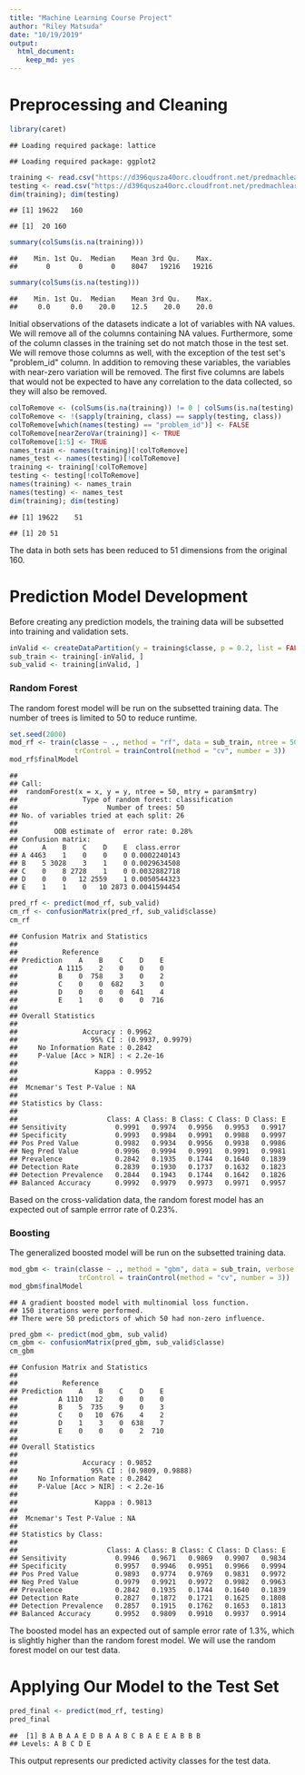 ```yaml
---
title: "Machine Learning Course Project"
author: "Riley Matsuda"
date: "10/19/2019"
output: 
  html_document: 
    keep_md: yes
---
```


# Preprocessing and Cleaning


```r
library(caret)
```

```
## Loading required package: lattice
```

```
## Loading required package: ggplot2
```

```r
training <- read.csv("https://d396qusza40orc.cloudfront.net/predmachlearn/pml-training.csv")
testing <- read.csv("https://d396qusza40orc.cloudfront.net/predmachlearn/pml-testing.csv")
dim(training); dim(testing)
```

```
## [1] 19622   160
```

```
## [1]  20 160
```

```r
summary(colSums(is.na(training)))
```

```
##    Min. 1st Qu.  Median    Mean 3rd Qu.    Max. 
##       0       0       0    8047   19216   19216
```

```r
summary(colSums(is.na(testing)))
```

```
##    Min. 1st Qu.  Median    Mean 3rd Qu.    Max. 
##     0.0     0.0    20.0    12.5    20.0    20.0
```

Initial observations of the datasets indicate a lot of variables with NA values.
We will remove all of the columns containing NA values. Furthermore, some of the
column classes in the training set do not match those in the test set. We will
remove those columns as well, with the exception of the test set's "problem_id"
column. In addition to removing these variables, the variables with near-zero
variation will be removed. The first five columns are labels that would not be 
expected to have any correlation to the data collected, so they will also be
removed.


```r
colToRemove <- (colSums(is.na(training)) != 0 | colSums(is.na(testing) != 0))
colToRemove <- !(sapply(training, class) == sapply(testing, class))
colToRemove[which(names(testing) == "problem_id")] <- FALSE
colToRemove[nearZeroVar(training)] <- TRUE
colToRemove[1:5] <- TRUE
names_train <- names(training)[!colToRemove]
names_test <- names(testing)[!colToRemove]
training <- training[!colToRemove]
testing <- testing[!colToRemove]
names(training) <- names_train
names(testing) <- names_test
dim(training); dim(testing)
```

```
## [1] 19622    51
```

```
## [1] 20 51
```

The data in both sets has been reduced to 51 dimensions from the original 160.

# Prediction Model Development

Before creating any prediction models, the training data will be subsetted into
training and validation sets.


```r
inValid <- createDataPartition(y = training$classe, p = 0.2, list = FALSE)
sub_train <- training[-inValid, ]
sub_valid <- training[inValid, ]
```

### Random Forest

The random forest model will be run on the subsetted training data. The number
of trees is limited to 50 to reduce runtime.


```r
set.seed(2000)
mod_rf <- train(classe ~ ., method = "rf", data = sub_train, ntree = 50,
                trControl = trainControl(method = "cv", number = 3))
mod_rf$finalModel
```

```
## 
## Call:
##  randomForest(x = x, y = y, ntree = 50, mtry = param$mtry) 
##                Type of random forest: classification
##                      Number of trees: 50
## No. of variables tried at each split: 26
## 
##         OOB estimate of  error rate: 0.28%
## Confusion matrix:
##      A    B    C    D    E  class.error
## A 4463    1    0    0    0 0.0002240143
## B    5 3028    3    1    0 0.0029634508
## C    0    8 2728    1    0 0.0032882718
## D    0    0   12 2559    1 0.0050544323
## E    1    1    0   10 2873 0.0041594454
```

```r
pred_rf <- predict(mod_rf, sub_valid)
cm_rf <- confusionMatrix(pred_rf, sub_valid$classe)
cm_rf
```

```
## Confusion Matrix and Statistics
## 
##           Reference
## Prediction    A    B    C    D    E
##          A 1115    2    0    0    0
##          B    0  758    3    0    2
##          C    0    0  682    3    0
##          D    0    0    0  641    4
##          E    1    0    0    0  716
## 
## Overall Statistics
##                                           
##                Accuracy : 0.9962          
##                  95% CI : (0.9937, 0.9979)
##     No Information Rate : 0.2842          
##     P-Value [Acc > NIR] : < 2.2e-16       
##                                           
##                   Kappa : 0.9952          
##                                           
##  Mcnemar's Test P-Value : NA              
## 
## Statistics by Class:
## 
##                      Class: A Class: B Class: C Class: D Class: E
## Sensitivity            0.9991   0.9974   0.9956   0.9953   0.9917
## Specificity            0.9993   0.9984   0.9991   0.9988   0.9997
## Pos Pred Value         0.9982   0.9934   0.9956   0.9938   0.9986
## Neg Pred Value         0.9996   0.9994   0.9991   0.9991   0.9981
## Prevalence             0.2842   0.1935   0.1744   0.1640   0.1839
## Detection Rate         0.2839   0.1930   0.1737   0.1632   0.1823
## Detection Prevalence   0.2844   0.1943   0.1744   0.1642   0.1826
## Balanced Accuracy      0.9992   0.9979   0.9973   0.9971   0.9957
```

Based on the cross-validation data, the random forest model has an expected out 
of sample errror rate of 0.23%.

### Boosting

The generalized boosted model will be run on the subsetted training data.


```r
mod_gbm <- train(classe ~ ., method = "gbm", data = sub_train, verbose = FALSE,
                 trControl = trainControl(method = "cv", number = 3))
mod_gbm$finalModel
```

```
## A gradient boosted model with multinomial loss function.
## 150 iterations were performed.
## There were 50 predictors of which 50 had non-zero influence.
```

```r
pred_gbm <- predict(mod_gbm, sub_valid)
cm_gbm <- confusionMatrix(pred_gbm, sub_valid$classe)
cm_gbm
```

```
## Confusion Matrix and Statistics
## 
##           Reference
## Prediction    A    B    C    D    E
##          A 1110   12    0    0    0
##          B    5  735    9    0    3
##          C    0   10  676    4    2
##          D    1    3    0  638    7
##          E    0    0    0    2  710
## 
## Overall Statistics
##                                           
##                Accuracy : 0.9852          
##                  95% CI : (0.9809, 0.9888)
##     No Information Rate : 0.2842          
##     P-Value [Acc > NIR] : < 2.2e-16       
##                                           
##                   Kappa : 0.9813          
##                                           
##  Mcnemar's Test P-Value : NA              
## 
## Statistics by Class:
## 
##                      Class: A Class: B Class: C Class: D Class: E
## Sensitivity            0.9946   0.9671   0.9869   0.9907   0.9834
## Specificity            0.9957   0.9946   0.9951   0.9966   0.9994
## Pos Pred Value         0.9893   0.9774   0.9769   0.9831   0.9972
## Neg Pred Value         0.9979   0.9921   0.9972   0.9982   0.9963
## Prevalence             0.2842   0.1935   0.1744   0.1640   0.1839
## Detection Rate         0.2827   0.1872   0.1721   0.1625   0.1808
## Detection Prevalence   0.2857   0.1915   0.1762   0.1653   0.1813
## Balanced Accuracy      0.9952   0.9809   0.9910   0.9937   0.9914
```

The boosted model has an expected out of sample error rate of 1.3%, which is
slightly higher than the random forest model. We will use the random forest
model on our test data.

# Applying Our Model to the Test Set

```r
pred_final <- predict(mod_rf, testing)
pred_final
```

```
##  [1] B A B A A E D B A A B C B A E E A B B B
## Levels: A B C D E
```

This output represents our predicted activity classes for the test data.
